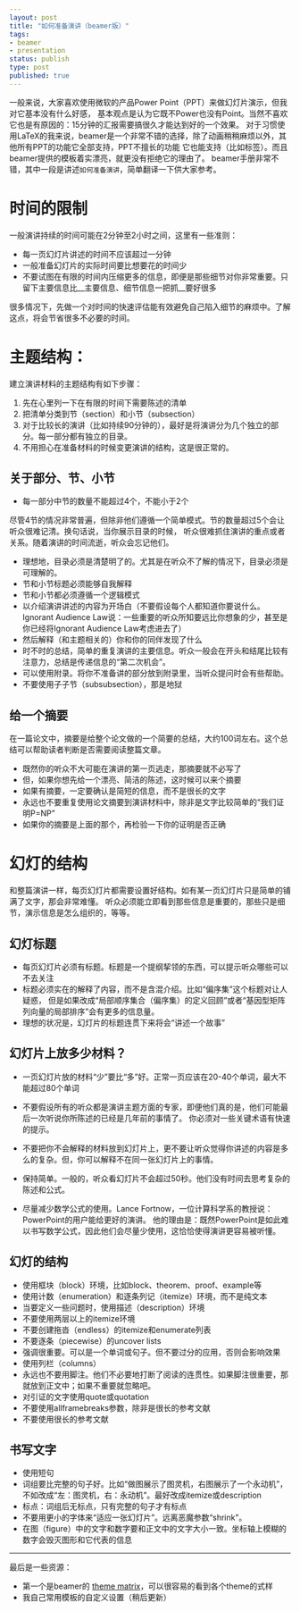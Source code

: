 ```yaml
--- 
layout: post
title: "如何准备演讲（beamer版）"
tags: 
- beamer
- presentation
status: publish
type: post
published: true
---
```


一般来说，大家喜欢使用微软的产品Power Point（PPT）来做幻灯片演示，但我对它基本没有什么好感，
基本观点是认为它既不Power也没有Point。当然不喜欢它也是有原因的：15分钟的汇报需要搞很久才能达到好的一个效果。
对于习惯使用LaTeX的我来说，beamer是一个非常不错的选择，除了动画稍稍麻烦以外，其他所有PPT的功能它全部支持，PPT不擅长的功能
它也能支持（比如标签）。而且beamer提供的模板着实漂亮，就更没有拒绝它的理由了。
beamer手册非常不错，其中一段是讲述`如何准备演讲`，简单翻译一下供大家参考。

# 时间的限制

一般演讲持续的时间可能在2分钟至2小时之间，这里有一些准则：

* 每一页幻灯片讲述的时间不应该超过一分钟
* 一般准备幻灯片的实际时间要比想要花的时间少
* 不要试图在有限的时间内压缩更多的信息，即便是那些细节对你非常重要。只留下主要信息比__主要信息、细节信息一把抓__要好很多

很多情况下，先做一个对时间的快速评估能有效避免自己陷入细节的麻烦中。了解这点，将会节省很多不必要的时间。

# 主题结构：

建立演讲材料的主题结构有如下步骤：

1. 先在心里列一下在有限的时间下需要陈述的清单
2. 把清单分类到节（section）和小节（subsection）
3. 对于比较长的演讲（比如持续90分钟的），最好是将演讲分为几个独立的部分。每一部分都有独立的目录。
4. 不用担心在准备材料的时候变更演讲的结构，这是很正常的。

## 关于部分、节、小节

* 每一部分中节的数量不能超过4个，不能小于2个

尽管4节的情况非常普遍，但除非他们遵循一个简单模式。节的数量超过5个会让听众很难记清。换句话说，当你展示目录的时候，
听众很难抓住演讲的重点或者关系。随着演讲的时间流逝，听众会忘记他们。

* 理想地，目录必须是清楚明了的。尤其是在听众不了解的情况下，目录必须是可理解的。
* 节和小节标题必须能够自我解释
* 节和小节都必须遵循一个逻辑模式
* 以介绍演讲讲述的内容为开场白（不要假设每个人都知道你要说什么。
Ignorant Audience Law说：一些重要的听众所知要远比你想象的少，甚至是你已经将Ignorant Audience Law考虑进去了）
* 然后解释（和主题相关的）你和你的同伴发现了什么
* 时不时的总结，简单的重复演讲的主要信息。听众一般会在开头和结尾比较有注意力，总结是传递信息的“第二次机会”。
* 可以使用附录。将你不准备讲的部分放到附录里，当听众提问时会有些帮助。
* 不要使用子子节（subsubsection），那是地狱

## 给一个摘要

在一篇论文中，摘要是给整个论文做的一个简要的总结，大约100词左右。这个总结可以帮助读者判断是否需要阅读整篇文章。

* 既然你的听众不大可能在演讲的第一页逃走，那摘要就不必写了
* 但，如果你想先给一个漂亮、简洁的陈述，这时候可以来个摘要
* 如果有摘要，一定要确认是简短的信息，而不是很长的文字
* 永远也不要重复使用论文摘要到演讲材料中，除非是文字比较简单的“我们证明P=NP”
* 如果你的摘要是上面的那个，再检验一下你的证明是否正确

# 幻灯的结构

和整篇演讲一样，每页幻灯片都需要设置好结构。如有某一页幻灯片只是简单的铺满了文字，那会非常难懂。
听众必须能立即看到那些信息是重要的，那些只是细节，演示信息是怎么组织的，等等。

## 幻灯标题

* 每页幻灯片必须有标题。标题是一个提纲挈领的东西，可以提示听众哪些可以不去关注
* 标题必须实在的解释了内容，而不是含混介绍。比如“偏序集”这个标题对让人疑惑，
但是如果改成“局部顺序集合（偏序集）的定义回顾”或者“基因型矩阵列向量的局部排序”会有更多的信息量。
* 理想的状况是，幻灯片的标题连贯下来将会“讲述一个故事”

## 幻灯片上放多少材料？

* 一页幻灯片放的材料“少”要比“多”好。正常一页应该在20-40个单词，最大不能超过80个单词
* 不要假设所有的听众都是演讲主题方面的专家，即便他们真的是，他们可能最后一次听说你所陈述的已经是几年前的事情了。
你必须对一些关键术语有快速的提示。

* 不要把你不会解释的材料放到幻灯片上，更不要让听众觉得你讲述的内容是多么的复杂。但，你可以解释不在同一张幻灯片上的事情。
* 保持简单。一般的，听众看幻灯片不会超过50秒。他们没有时间去思考复杂的陈述和公式。
* 尽量减少数学公式的使用。Lance Fortnow，一位计算科学系的教授说：PowerPoint的用户能给更好的演讲。
他的理由是：既然PowerPoint是如此难以书写数学公式，因此他们会尽量少使用，这恰恰使得演讲更容易被听懂。

## 幻灯的结构

* 使用框块（block）环境，比如block、theorem、proof、example等
* 使用计数（enumeration）和逐条列记（itemize）环境，而不是纯文本
* 当要定义一些问题时，使用描述（description）环境
* 不要使用两层以上的itemize环境
* 不要创建拖沓（endless）的itemize和enumerate列表
* 不要逐条（piecewise）的uncover lists
* 强调很重要。可以是一个单词或句子。但不要过分的应用，否则会影响效果
* 使用列栏（columns）
* 永远也不要用脚注。他们不必要地打断了阅读的连贯性。如果脚注很重要，那就放到正文中；如果不重要就忽略吧。
* 对引证的文字使用quote或quotation
* 不要使用allframebreaks参数，除非是很长的参考文献
* 不要使用很长的参考文献

## 书写文字

* 使用短句
* 词组要比完整的句子好。比如“做图展示了图灵机，右图展示了一个永动机”，不如改成“左：图灵机，右：永动机”。最好改成itemize或description
* 标点：词组后无标点，只有完整的句子才有标点
* 不要用更小的字体来“适应一张幻灯片”。远离恶魔参数“shrink”。
* 在图（figure）中的文字和数字要和正文中的文字大小一致。坐标轴上模糊的数字会毁灭图形和它代表的信息

------------

最后是一些资源：

* 第一个是beamer的 [theme matrix](http://www.hartwork.org/beamer-theme-matrix/)，可以很容易的看到各个theme的式样
* 我自己常用模板的自定义设置（稍后更新）